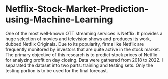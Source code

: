 # Netflix-Stock-Market-Prediction-using-Machine-Learning

One of the most well-known OTT streaming services is Netflix. It provides a huge selection of movies and television shows and produces its work, dubbed Netflix Originals. Due to its popularity, firms like Netflix are frequently monitored by investors that are quite active in the stock market. The primary objective of this research is to predict stock prices of Netflix for analyzing profit on day closing. Data were gathered from 2018 to 2022. I separated the dataset into two parts: training and testing sets. Only the testing portion is to be used for the final forecast.
